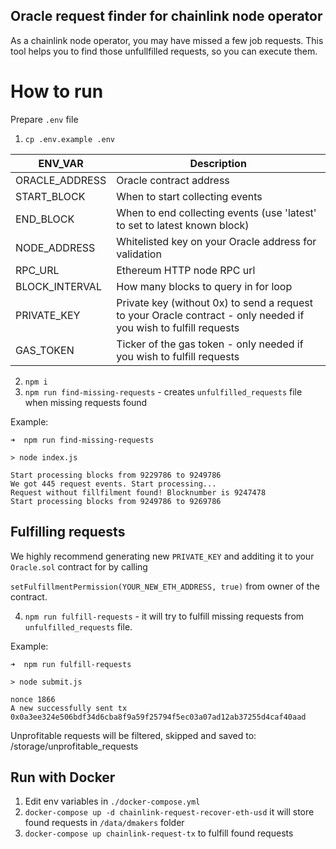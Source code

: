 ## Oracle request finder for chainlink node operator
As a chainlink node operator, you may have missed a few job requests. This tool helps you to find those unfullfilled requests, so you can execute them.

# How to run


Prepare `.env` file
1. `cp .env.example .env`


| ENV_VAR | Description |
| --- | --- |
| ORACLE_ADDRESS | Oracle contract address |
| START_BLOCK | When to start collecting events |
| END_BLOCK | When to end collecting events (use 'latest' to set to latest known block) |
| NODE_ADDRESS | Whitelisted key on your Oracle address for validation |
| RPC_URL | Ethereum HTTP node RPC url |
| BLOCK_INTERVAL | How many blocks to query in for loop |
| PRIVATE_KEY | Private key (without 0x) to send a request to your Oracle contract - only needed if you wish to fulfill requests |
| GAS_TOKEN | Ticker of the gas token - only needed if you wish to fulfill requests |


2. `npm i`
3. `npm run find-missing-requests` - creates `unfulfilled_requests` file when missing requests found

Example:
```
➜  npm run find-missing-requests

> node index.js

Start processing blocks from 9229786 to 9249786
We got 445 request events. Start processing...
Request without fillfilment found! Blocknumber is 9247478
Start processing blocks from 9249786 to 9269786
```

## Fulfilling requests

We highly recommend generating new `PRIVATE_KEY` and additing it to your `Oracle.sol` contract for by calling

`setFulfillmentPermission(YOUR_NEW_ETH_ADDRESS, true)` from owner of the contract.

4. `npm run fulfill-requests` - it will try to fulfill missing requests from `unfulfilled_requests` file.

Example:

```
➜  npm run fulfill-requests

> node submit.js

nonce 1866
A new successfully sent tx 0x0a3ee324e506bdf34d6cba8f9a59f25794f5ec03a07ad12ab37255d4caf40aad
```

Unprofitable requests will be filtered, skipped and saved to: /storage/unprofitable_requests

## Run with Docker
1. Edit env variables in `./docker-compose.yml`
2. `docker-compose up -d chainlink-request-recover-eth-usd` it will store found requests in `/data/dmakers` folder
3. `docker-compose up chainlink-request-tx` to fulfill found requests

